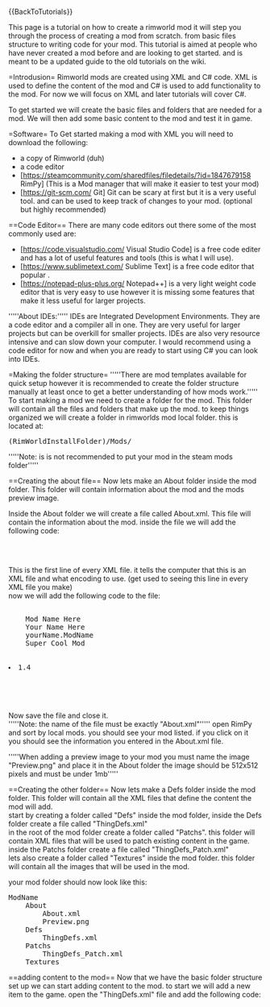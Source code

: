{{BackToTutorials}}

This page is a tutorial on how to create a rimworld mod it will step you through the process of creating a mod from scratch. from basic files structure to writing code for your mod. This tutorial is aimed at people who have never created a mod before and are looking to get started. and is meant to be a updated guide to the old tutorials on the wiki.

=Introdusion=
Rimworld mods are created using XML and C# code. XML is used to define the content of the mod and C# is used to add functionality to the mod. For now we will focus on XML and later tutorials will cover C#.

To get started we will create the basic files and folders that are needed for a mod. We will then add some basic content to the mod and test it in game.

=Software=
To Get started making a mod with XML you will need to download the following:

- a copy of Rimworld (duh)
- a code editor
- [https://steamcommunity.com/sharedfiles/filedetails/?id=1847679158 RimPy] (This is a Mod manager that will make it easier to test your mod)
- [https://git-scm.com/ Git] Git can be scary at first but it is a very useful tool. and can be used to keep track of changes to your mod. (optional but highly recommended)

==Code Editor==
There are many code editors out there some of the most commonly used are:

- [https://code.visualstudio.com/ Visual Studio Code] is a free code editer and has a lot of useful features and tools (this is what I will use).
- [https://www.sublimetext.com/ Sublime Text] is a free code editor that popular .
- [https://notepad-plus-plus.org/ Notepad++] is a very light weight code editor that is very easy to use however it is missing some features that make it less useful for larger projects.

'''''About IDEs:'''''
IDEs are Integrated Development Environments. They are a code editor and a compiler all in one. They are very useful for larger projects but can be overkill for smaller projects. IDEs are also very resource intensive and can slow down your computer. I would recommend using a code editor for now and when you are ready to start using C# you can look into IDEs.

=Making the folder structure=
'''''There are mod templates available for quick setup however it is recommended to create the folder structure manually at least once to get a better understanding of how mods work.'''''
To start making a mod we need to create a folder for the mod. This folder will contain all the files and folders that make up the mod. to keep things organized we will create a folder in rimworlds mod local folder. this is located at: <br/><pre>(RimWorldInstallFolder)/Mods/</pre>
'''''Note: is is not recommended to put your mod in the steam mods folder'''''

==Creating the about file==
Now lets make an About folder inside the mod folder. This folder will contain information about the mod and the mods preview image.

Inside the About folder we will create a file called About.xml. This file will contain the information about the mod. inside the file we will add the following code: <br/>

<pre>
<?xml version="1.0" encoding="UTF-8"?> <!-- Comments in XML look like this-->
</pre>
<br/>
This is the first line of every XML file. it tells the computer that this is an XML file and what encoding to use. (get used to seeing this line in every XML file you make) <br/>
now we will add the following code to the file: <br/>
<pre>
<ModMetaData>
    <name>Mod Name Here</name> <!-- This is the name of the mod -->
    <author>Your Name Here</author> 
    <packageId>yourName.ModName</packageId> <!-- It is best to use this format-->
    <description>Super Cool Mod</description> <!-- Be Creative the description is what people will see when they look at your mod -->
    <supportedVersions>
        <li>1.4</li>
    </supportedVersions> <!-- This is the version of rimworld that the mod is compatible with -->
</ModMetaData> <!-- be sure to close all tags you open -->
</pre>
<br/>
Now save the file and close it. <br/>
'''''Note: the name of the file must be exactly "About.xml"'''''
open RimPy and sort by local mods. you should see your mod listed. if you click on it you should see the information you entered in the About.xml file. <br/>

'''''When adding a preview image to your mod you must name the image "Preview.png" and place it in the About folder the image should be 512x512 pixels and must be under 1mb'''''

==Creating the other folder==
Now lets make a Defs folder inside the mod folder. This folder will contain all the XML files that define the content the mod will add. <br/>
start by creating a folder called "Defs" inside the mod folder, inside the Defs folder create a file called "ThingDefs.xml" <br/>
in the root of the mod folder create a folder called "Patchs". this folder will contain XML files that will be used to patch existing content in the game. inside the Patchs folder create a file called "ThingDefs_Patch.xml" <br/>
lets also create a folder called "Textures" inside the mod folder. this folder will contain all the images that will be used in the mod. <br/>

your mod folder should now look like this: <br/>
<pre>
ModName
    About
        About.xml
        Preview.png
    Defs
        ThingDefs.xml
    Patchs
        ThingDefs_Patch.xml
    Textures
</pre>

==adding content to the mod==
Now that we have the basic folder structure set up we can start adding content to the mod. to start we will add a new item to the game. open the "ThingDefs.xml" file and add the following code: <br/>



